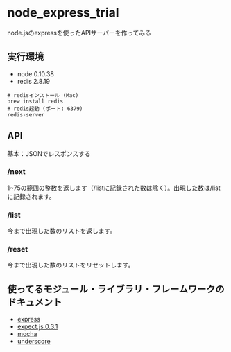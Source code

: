 # node_express_trial

node.jsのexpressを使ったAPIサーバーを作ってみる


## 実行環境

- node 0.10.38
- redis 2.8.19

```
# redisインストール (Mac)
brew install redis
# redis起動 (ポート: 6379)
redis-server
```


## API

基本：JSONでレスポンスする


### /next

1~75の範囲の整数を返します（/listに記録された数は除く）。出現した数は/listに記録されます。


### /list

今まで出現した数のリストを返します。


### /reset

今まで出現した数のリストをリセットします。


## 使ってるモジュール・ライブラリ・フレームワークのドキュメント

- [express](http://hideyukisaito.github.io/expressjs-doc_ja/guide/)
- [expect.js 0.3.1](https://github.com/Automattic/expect.js/blob/0.3.1/README.md)
- [mocha](http://mochajs.org/)
- [underscore](http://underscorejs.org/)
